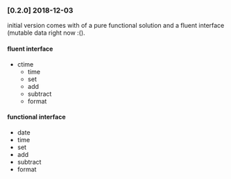 ### [0.2.0] 2018-12-03
initial version comes with of a pure functional solution and a fluent interface (mutable data right now :().

#### fluent interface
- ctime
    - time
    - set
    - add
    - subtract
    - format


#### functional interface
- date
- time
- set
- add
- subtract
- format

